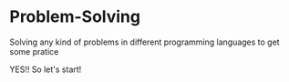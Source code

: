 # Problem-Solving
Solving any kind of problems in different programming languages to get some pratice

YES!! So let's start!
